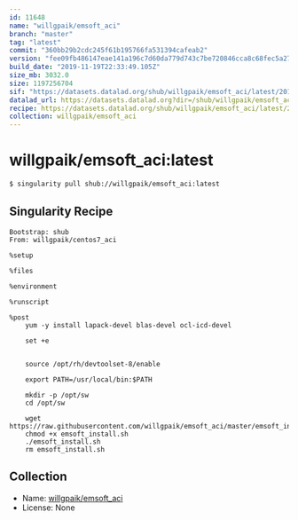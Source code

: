 ```yaml
---
id: 11648
name: "willgpaik/emsoft_aci"
branch: "master"
tag: "latest"
commit: "360bb29b2cdc245f61b195766fa531394cafeab2"
version: "fee09fb486147eae141a196c7d60da779d743c7be720846cca8c68fec5a27adb"
build_date: "2019-11-19T22:33:49.105Z"
size_mb: 3032.0
size: 1197256704
sif: "https://datasets.datalad.org/shub/willgpaik/emsoft_aci/latest/2019-11-19-360bb29b-fee09fb4/fee09fb486147eae141a196c7d60da779d743c7be720846cca8c68fec5a27adb.sif"
datalad_url: https://datasets.datalad.org?dir=/shub/willgpaik/emsoft_aci/latest/2019-11-19-360bb29b-fee09fb4/
recipe: https://datasets.datalad.org/shub/willgpaik/emsoft_aci/latest/2019-11-19-360bb29b-fee09fb4/Singularity
collection: willgpaik/emsoft_aci
---
```


# willgpaik/emsoft_aci:latest

```bash
$ singularity pull shub://willgpaik/emsoft_aci:latest
```

## Singularity Recipe

```singularity
Bootstrap: shub
From: willgpaik/centos7_aci

%setup

%files

%environment

%runscript

%post
    yum -y install lapack-devel blas-devel ocl-icd-devel
    
    set +e

    
    source /opt/rh/devtoolset-8/enable
    
    export PATH=/usr/local/bin:$PATH
        
    mkdir -p /opt/sw
    cd /opt/sw
    
    wget https://raw.githubusercontent.com/willgpaik/emsoft_aci/master/emsoft_install.sh
    chmod +x emsoft_install.sh
    ./emsoft_install.sh
    rm emsoft_install.sh
```

## Collection

 - Name: [willgpaik/emsoft_aci](https://github.com/willgpaik/emsoft_aci)
 - License: None

